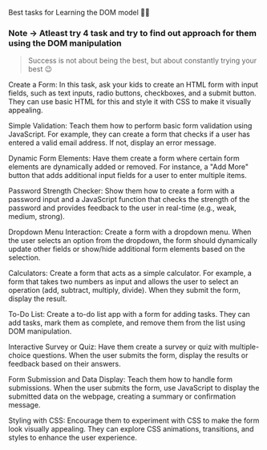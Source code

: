 Best tasks for Learning the DOM model 🎉🚀
### Note -> Atleast try 4 task and try to find out approach for them using the DOM manipulation

> Success is not about being the best, but about constantly trying your best 😉


Create a Form: In this task, ask your kids to create an HTML form with input fields, such as text inputs, radio buttons, checkboxes, and a submit button. They can use basic HTML for this and style it with CSS to make it visually appealing.

Simple Validation: Teach them how to perform basic form validation using JavaScript. For example, they can create a form that checks if a user has entered a valid email address. If not, display an error message.

Dynamic Form Elements: Have them create a form where certain form elements are dynamically added or removed. For instance, a "Add More" button that adds additional input fields for a user to enter multiple items.

Password Strength Checker: Show them how to create a form with a password input and a JavaScript function that checks the strength of the password and provides feedback to the user in real-time (e.g., weak, medium, strong).

Dropdown Menu Interaction: Create a form with a dropdown menu. When the user selects an option from the dropdown, the form should dynamically update other fields or show/hide additional form elements based on the selection.

Calculators: Create a form that acts as a simple calculator. For example, a form that takes two numbers as input and allows the user to select an operation (add, subtract, multiply, divide). When they submit the form, display the result.

To-Do List: Create a to-do list app with a form for adding tasks. They can add tasks, mark them as complete, and remove them from the list using DOM manipulation.

Interactive Survey or Quiz: Have them create a survey or quiz with multiple-choice questions. When the user submits the form, display the results or feedback based on their answers.

Form Submission and Data Display: Teach them how to handle form submissions. When the user submits the form, use JavaScript to display the submitted data on the webpage, creating a summary or confirmation message.

Styling with CSS: Encourage them to experiment with CSS to make the form look visually appealing. They can explore CSS animations, transitions, and styles to enhance the user experience.



